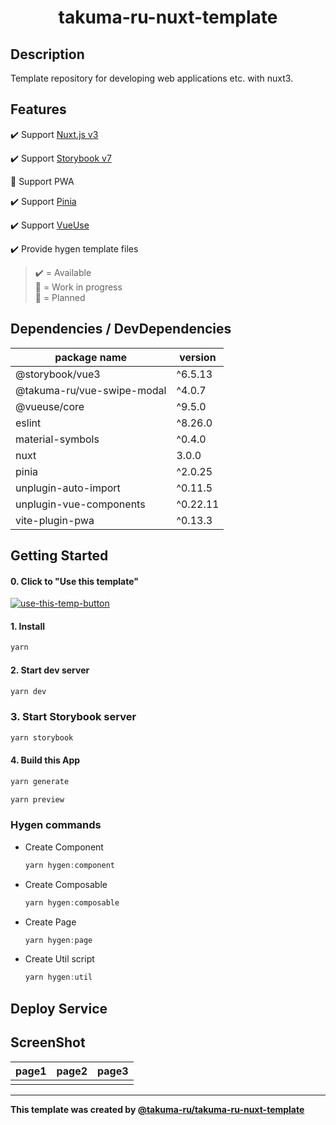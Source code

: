 # <div style="text-align: center;">takuma-ru-nuxt-template</div>
<!-- <p align="center">
  <img src="/static/icon.png"  width="256" height="256" alt="nuxt-firebase logo">
</p> -->

## Description
Template repository for developing web applications etc. with nuxt3.

## Features
:heavy_check_mark: Support [Nuxt.js v3](https://nuxt.com/)

:heavy_check_mark: Support [Storybook v7](https://storybook.js.org/)

:construction: Support PWA

:heavy_check_mark: Support [Pinia](https://pinia.vuejs.org/)

:heavy_check_mark: Support [VueUse](https://vueuse.org/)

:heavy_check_mark: Provide hygen template files


> :heavy_check_mark: = Available<br>
> :construction: = Work in progress<br>
> :calendar: = Planned<br>

## Dependencies / DevDependencies
| package name | version |
| -- | -- |
| @storybook/vue3 | ^6.5.13 |
| @takuma-ru/vue-swipe-modal | ^4.0.7 |
| @vueuse/core | ^9.5.0 |
| eslint | ^8.26.0 |
| material-symbols | ^0.4.0 |
| nuxt | 3.0.0 |
| pinia | ^2.0.25 |
| unplugin-auto-import | ^0.11.5 |
| unplugin-vue-components | ^0.22.11 |
| vite-plugin-pwa | ^0.13.3 |

## Getting Started

#### 0. Click to "Use this template"
[![use-this-temp-button](https://user-images.githubusercontent.com/49429291/202691047-cdf8ce37-1be6-47fa-898c-f143b2773aca.png)](https://github.com/takuma-ru/takuma-ru-nuxt-template/generate)


#### 1. Install
```powershell
yarn
```

#### 2. Start dev server
```powershell
yarn dev
```

### 3. Start Storybook server
```powershell
yarn storybook
```

#### 4. Build this App
```powershell
yarn generate
```

```powershell
yarn preview
```

### Hygen commands
- Create Component
  ```powershell
  yarn hygen:component
  ```
- Create Composable
  ```powershell
  yarn hygen:composable
  ```
- Create Page
  ```powershell
  yarn hygen:page
  ```
- Create Util script
  ```powershell
  yarn hygen:util
  ```

## Deploy Service
<!-- [Firebase Hosting](https://firebase.google.com/products/hosting?gclid=Cj0KCQiA1sucBhDgARIsAFoytUuCQdfrUzumhsqOWLO6TncdTd959kbvy2HGpWO6AXQVvFlRpbuy0l4aAg9uEALw_wcB&gclsrc=aw.ds) -->
<!-- [Vercel](https://vercel.com/) -->


## ScreenShot
| page1 | page2 | page3 |
| -- | -- | -- |
|||

----

<!-- I would appreciate it if you would not delete this statement: 4E9CD6B9-0413-7337-0E02-541E600758D5 -->
**This template was created by [@takuma-ru/takuma-ru-nuxt-template](https://github.com/takuma-ru/takuma-ru-nuxt-template)**
